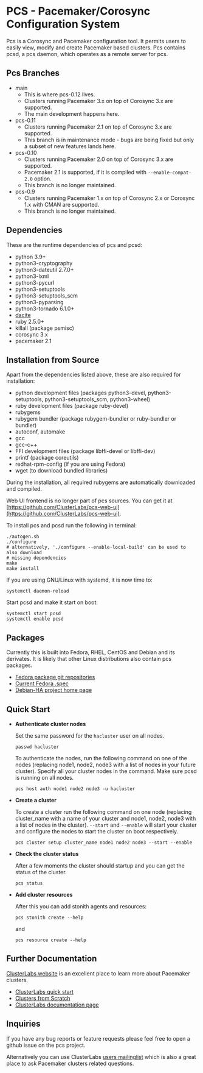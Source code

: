 # PCS - Pacemaker/Corosync Configuration System

Pcs is a Corosync and Pacemaker configuration tool. It permits users to easily
view, modify and create Pacemaker based clusters. Pcs contains pcsd, a pcs
daemon, which operates as a remote server for pcs.

## Pcs Branches

* main
  * This is where pcs-0.12 lives.
  * Clusters running Pacemaker 3.x on top of Corosync 3.x are supported.
  * The main development happens here.
* pcs-0.11
  * Clusters running Pacemaker 2.1 on top of Corosync 3.x are supported.
  * This branch is in maintenance mode - bugs are being fixed but only a subset
    of new features lands here.
* pcs-0.10
  * Clusters running Pacemaker 2.0 on top of Corosync 3.x are supported.
  * Pacemaker 2.1 is supported, if it is compiled with `--enable-compat-2.0`
    option.
  * This branch is no longer maintained.
* pcs-0.9
  * Clusters running Pacemaker 1.x on top of Corosync 2.x or Corosync 1.x with
    CMAN are supported.
  * This branch is no longer maintained.

## Dependencies

These are the runtime dependencies of pcs and pcsd:
* python 3.9+
* python3-cryptography
* python3-dateutil 2.7.0+
* python3-lxml
* python3-pycurl
* python3-setuptools
* python3-setuptools\_scm
* python3-pyparsing
* python3-tornado 6.1.0+
* [dacite](https://github.com/konradhalas/dacite)
* ruby 2.5.0+
* killall (package psmisc)
* corosync 3.x
* pacemaker 2.1

## Installation from Source

Apart from the dependencies listed above, these are also required for
installation:

* python development files (packages python3-devel, python3-setuptools,
  python3-setuptools\_scm, python3-wheel)
* ruby development files (package ruby-devel)
* rubygems
* rubygem bundler (package rubygem-bundler or ruby-bundler or bundler)
* autoconf, automake
* gcc
* gcc-c++
* FFI development files (package libffi-devel or libffi-dev)
* printf (package coreutils)
* redhat-rpm-config (if you are using Fedora)
* wget (to download bundled libraries)

During the installation, all required rubygems are automatically downloaded and
compiled.

Web UI frontend is no longer part of pcs sources. You can get it at
[https://github.com/ClusterLabs/pcs-web-ui](https://github.com/ClusterLabs/pcs-web-ui).

To install pcs and pcsd run the following in terminal:
```shell
./autogen.sh
./configure
# alternatively, './configure --enable-local-build' can be used to also download
# missing dependencies
make
make install
```

If you are using GNU/Linux with systemd, it is now time to:
```shell
systemctl daemon-reload
```

Start pcsd and make it start on boot:
```shell
systemctl start pcsd
systemctl enable pcsd
```

## Packages

Currently this is built into Fedora, RHEL, CentOS and Debian and its
derivates. It is likely that other Linux distributions also contain pcs
packages.
* [Fedora package git repositories](https://src.fedoraproject.org/rpms/pcs)
* [Current Fedora .spec](https://src.fedoraproject.org/rpms/pcs/blob/rawhide/f/pcs.spec)
* [Debian-HA project home page](https://wiki.debian.org/Debian-HA)

## Quick Start

* **Authenticate cluster nodes**

  Set the same password for the `hacluster` user on all nodes.
  ```shell
  passwd hacluster
  ```

  To authenticate the nodes, run the following command on one of the nodes
  (replacing node1, node2, node3 with a list of nodes in your future cluster).
  Specify all your cluster nodes in the command. Make sure pcsd is running on
  all nodes.
  ```shell
  pcs host auth node1 node2 node3 -u hacluster
  ```

* **Create a cluster**

  To create a cluster run the following command on one node (replacing
  cluster\_name with a name of your cluster and node1, node2, node3 with a list
  of nodes in the cluster). `--start` and `--enable` will start your cluster
  and configure the nodes to start the cluster on boot respectively.
  ```shell
  pcs cluster setup cluster_name node1 node2 node3 --start --enable
  ```

* **Check the cluster status**

   After a few moments the cluster should startup and you can get the status of
   the cluster.
   ```shell
   pcs status
   ```

* **Add cluster resources**

   After this you can add stonith agents and resources:
   ```shell
   pcs stonith create --help
   ```
   and
   ```shell
   pcs resource create --help
   ```

## Further Documentation

[ClusterLabs website](https://clusterlabs.org) is an excellent place to learn
more about Pacemaker clusters.
* [ClusterLabs quick start](https://clusterlabs.org/quickstart.html)
* [Clusters from Scratch](https://clusterlabs.org/pacemaker/doc/2.1/Clusters_from_Scratch/html/)
* [ClusterLabs documentation page](https://clusterlabs.org/pacemaker/doc/)

## Inquiries
If you have any bug reports or feature requests please feel free to open a
github issue on the pcs project.

Alternatively you can use ClusterLabs
[users mailinglist](https://lists.clusterlabs.org/mailman/listinfo/users)
which is also a great place to ask Pacemaker clusters related questions.
